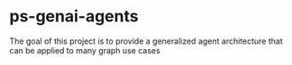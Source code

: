 # ps-genai-agents
The goal of this project is to provide a generalized agent architecture that can be applied to many graph use cases
